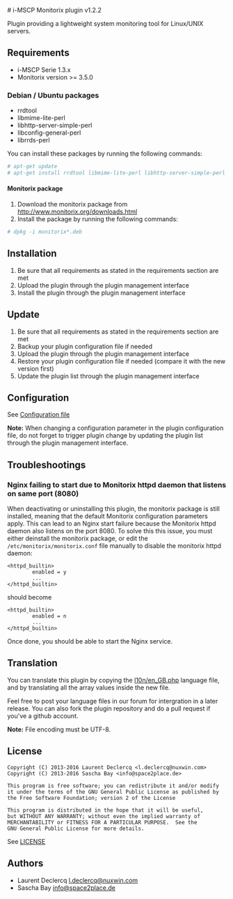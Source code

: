 # i-MSCP Monitorix plugin v1.2.2

Plugin providing a lightweight system monitoring tool for Linux/UNIX servers.

## Requirements

* i-MSCP Serie 1.3.x
* Monitorix version >= 3.5.0

### Debian / Ubuntu packages

* rrdtool
* libmime-lite-perl
* libhttp-server-simple-perl
* libconfig-general-perl
* librrds-perl

You can install these packages by running the following commands:

```bash
# apt-get update
# apt-get install rrdtool libmime-lite-perl libhttp-server-simple-perl libconfig-general-perl librrds-perl
```

#### Monitorix package

1. Download the monitorix package from http://www.monitorix.org/downloads.html
2. Install the package by running the following commands:

```bash
# dpkg -i monitorix*.deb
```

## Installation

1. Be sure that all requirements as stated in the requirements section are met
2. Upload the plugin through the plugin management interface
3. Install the plugin through the plugin management interface

## Update

1. Be sure that all requirements as stated in the requirements section are met
2. Backup your plugin configuration file if needed
3. Upload the plugin through the plugin management interface
4. Restore your plugin configuration file if needed (compare it with the new version first)
5. Update the plugin list through the plugin management interface

## Configuration

See [Configuration file](../Monitorix/config.php)

**Note:** When changing a configuration parameter in the plugin configuration file, do not forget to trigger plugin
change by updating the plugin list through the plugin management interface.
 
## Troubleshootings

### Nginx failing to start due to Monitorix httpd daemon that listens on same port (8080)

When deactivating or uninstalling this plugin, the monitorix package is still installed, meaning that the default
Monitorix configuration parameters apply. This can lead to an Nginx start failure because the Monitorix httpd daemon
also listens on the port 8080. To solve this this issue, you must either deinstall the monitorix package, or edit the 
`/etc/monitorix/monitorix.conf` file manually to disable the monitorix httpd daemon:

```
<httpd_builtin>
        enabled = y
        ...
</httpd_builtin>
```

should become

```
<httpd_builtin>
        enabled = n
        ...
</httpd_builtin>
```

Once done, you should be able to start the Nginx service.
 
## Translation

You can translate this plugin by copying the [l10n/en_GB.php](l10n/en_GB.php) language file, and by translating all the
array values inside the new file.

Feel free to post your language files in our forum for intergration in a later release. You can also fork the plugin
repository and do a pull request if you've a github account.

**Note:** File encoding must be UTF-8.

## License

```
Copyright (C) 2013-2016 Laurent Declercq <l.declercq@nuxwin.com>
Copyright (C) 2013-2016 Sascha Bay <info@space2place.de>

This program is free software; you can redistribute it and/or modify
it under the terms of the GNU General Public License as published by
the Free Software Foundation; version 2 of the License

This program is distributed in the hope that it will be useful,
but WITHOUT ANY WARRANTY; without even the implied warranty of
MERCHANTABILITY or FITNESS FOR A PARTICULAR PURPOSE.  See the
GNU General Public License for more details.
```

See [LICENSE](LICENSE)

## Authors

* Laurent Declercq <l.declercq@nuxwin.com>
* Sascha Bay <info@space2place.de>
